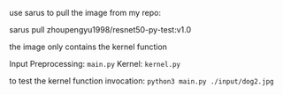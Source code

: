 use sarus to pull the image from my repo:

sarus pull zhoupengyu1998/resnet50-py-test:v1.0

the image only contains the kernel function

Input Preprocessing: ```main.py```
Kernel: ```kernel.py```

to test the kernel function invocation:
```python3 main.py ./input/dog2.jpg```